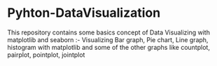 # Pyhton-DataVisualization
This repository contains some basics concept of Data Visualizing with matplotlib and seaborn :- Visualizing Bar graph, Pie chart, Line graph, histogram with matplotlib and some of the other graphs like countplot, pairplot, pointplot, jointplot 

